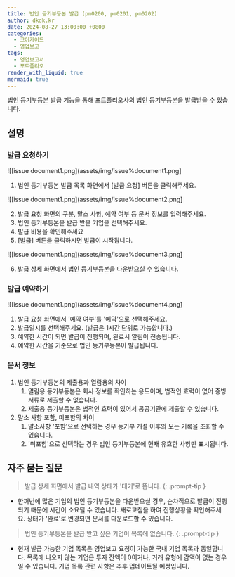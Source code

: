 ```yaml
---
title: 법인 등기부등본 발급 (pm0200, pm0201, pm0202)
author: dkdk.kr
date: 2024-08-27 13:00:00 +0800
categories:
  - 코어가이드
  - 영업보고
tags:
  - 영업보고서
  - 포트폴리오
render_with_liquid: true
mermaid: true
---
```

법인 등기부등본 발급 기능을 통해 포트폴리오사의 법인 등기부등본을 발급받을 수 있습니다. 

## 설명

### 발급 요청하기
![[issue document1.png](assets/img/issue%document1.png]
1. 법인 등기부등본 발급 목록 화면에서 [발급 요청] 버튼을 클릭해주세요. 

![[issue document1.png](assets/img/issue%document2.png]

 2. 발급 요청 화면의 구분, 말소 사항, 예약 여부 등 문서 정보를 입력해주세요.
 3. 법인 등기부등본을 발급 받을 기업을 선택해주세요.
 4. 발급 비용을 확인해주세요
 5. [발급] 버튼을 클릭하시면 발급이 시작됩니다.

![[issue document1.png](assets/img/issue%document3.png]

 6. 발급 상세 화면에서 법인 등기부등본을 다운받으실 수 있습니다. 

### 발급 예약하기
![[issue document1.png](assets/img/issue%document4.png]
1. 발급 요청 화면에서 '예약 여부'를 '예약'으로 선택해주세요.
2. 발급일시를 선택해주세요. (발급은 1시간 단위로 가능합니다.)
3. 예약한 시간이 되면 발급이 진행되며, 완료시 알림이 전송됩니다.
4. 예약한 시간을 기준으로 법인 등기부등본이 발급됩니다. 

### 문서 정보
1. 법인 등기부등본의 제출용과 열람용의 차이
	1. 열람용 등기부등본은 회사 정보를 확인하는 용도이며, 법적인 효력이 없어 증빙 서류로 제출할 수 없습니다.
	2. 제출용 등기부등본은 법적인 효력이 있어서 공공기관에 제출할 수 있습니다.
2. 말소 사항 포함, 미포함의 차이
	1. 말소사항 '포함'으로 선택하는 경우 등기부 개설 이후의 모든 기록을 조회할 수 있습니다.
	2. '미포함'으로 선택하는 경우 법인 등기부등본에 현재 유효한 사항만 표시됩니다.

## 자주 묻는 질문

> 발급 상세 화면에서 발급 내역 상태가 '대기'로 뜹니다.
{: .prompt-tip }

- 한꺼번에 많은 기업의 법인 등기부등본을 다운받으실 경우, 순차적으로 발급이 진행되기 때문에 시간이 소요될 수 있습니다. 새로고침을 하여 진행상황을 확인해주세요. 상태가 '완료'로 변경되면 문서를 다운로드할 수 있습니다. 

> 법인 등기부등본을 발급 받고 싶은 기업이 목록에 없습니다.
{: .prompt-tip }

- 현재 발급 가능한 기업 목록은 영업보고 요청이 가능한 국내 기업 목록과 동일합니다. 목록에 나오지 않는 기업은 투자 잔액이 0이거나, 거래 유형에 감액이 없는 경우일 수 있습니다. 기업 목록 관련 사항은 추후 업데이트될 예정입니다.
